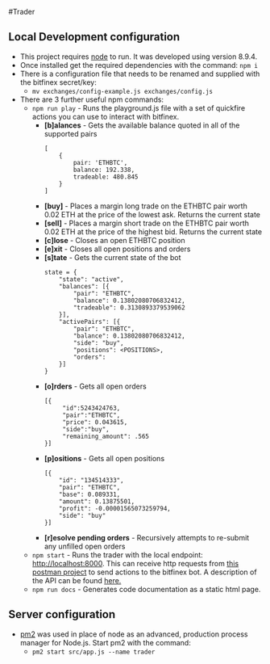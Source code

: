 #Trader

## Local Development configuration
- This project requires [node](https://nodejs.org/en/) to run. It was developed using version 8.9.4. 
- Once installed get the required dependencies with the command: `npm i`
- There is a configuration file that needs to be renamed and supplied with the bitfinex secret/key:
    - `mv exchanges/config-example.js exchanges/config.js`
- There are 3 further useful npm commands:
    - `npm run play` - Runs the playground.js file with a set of quickfire actions you can use to interact with bitfinex.
        - <b>[b]alances</b> - Gets the available balance quoted in all of the supported pairs
            ```
            [
                {
                    pair: 'ETHBTC',
                    balance: 192.338,
                    tradeable: 480.845
                }
            ]
            ```
        - <b>[buy]</b> - Places a margin long trade on the ETHBTC pair worth 0.02 ETH at the price of the lowest ask. Returns the current state
        - <b>[sell]</b> - Places a margin short trade on the ETHBTC pair worth 0.02 ETH at the price of the highest bid. Returns the current state
        - <b>[c]lose</b> - Closes an open ETHBTC position
        - <b>[e]xit</b> - Closes all open positions and orders
        - <b>[s]tate</b> - Gets the current state of the bot
            ```
            state = {
                "state": "active",
                "balances": [{
                    "pair": "ETHBTC",
                    "balance": 0.13802080706832412,
                    "tradeable": 0.3130893379539062
                }],
                "activePairs": [{
                    "pair": "ETHBTC",
                    "balance": 0.13802080706832412,
                    "side": "buy",
                    "positions": <POSITIONS>,
                    "orders": 
                }]
            }
            ```
        - <b>[o]rders</b> - Gets all open orders
            ```
            [{
                 "id":5243424763,
                 "pair":"ETHBTC",
                 "price": 0.043615,
                 "side":"buy",
                 "remaining_amount": .565
            }]            
            ```
        - <b>[p]ositions</b> - Gets all open positions
            ```
            [{
                "id": "134514333",
                "pair": "ETHBTC",
                "base": 0.089331,
                "amount": 0.13875501,
                "profit": -0.00001565073259794,
                "side": "buy"
            }]
            ```
        - <b>[r]esolve pending orders</b> - Recursively attempts to re-submit any unfilled open orders
    - `npm start` - Runs the trader with the local endpoint: [http://localhost:8000](http://localhost:8000). This can receive http requests from [this postman project](https://www.getpostman.com/collections/d3ff660f287183be472e) to send actions to the bitfinex bot. A description of the API can be found [here.](https://documenter.getpostman.com/view/877346/swingtrader-local/7TNgXfx)
    - `npm run docs` - Generates code documentation as a static html page.

## Server configuration
- [pm2](http://pm2.keymetrics.io/) was used in place of node as an advanced, production process manager for Node.js. Start pm2 with the command: 
    - `pm2 start src/app.js --name trader`